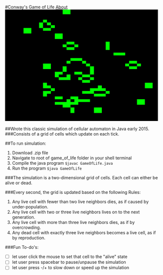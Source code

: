 #Conway's Game of Life [About](https://en.wikipedia.org/wiki/Conway%27s_Game_of_Life)
![Game Image](gameoflife.png)

##Wrote this classic simulation of cellular automaton in Java early 2015.
###Consists of a grid of cells which update on each tick.

##To run simulation:
1. Download .zip file
2. Navigate to root of game_of_life folder in your shell terminal
3. Compile the java program `$javac GameOfLife.java`
4. Run the program `$java GameOfLife`

###The simulation is a two-dimensional grid of cells. Each cell can either be alive or dead.

###Every second, the grid is updated based on the following Rules:
1. Any live cell with fewer than two live neighbors dies, as if caused by under-population.
2. Any live cell with two or three live neighbors lives on to the next generation.
3. Any live cell with more than three live neighbors dies, as if by overcrowding.
4. Any dead cell with exactly three live neighbors becomes a live cell, as if by reproduction.


###Fun To-do's:
- [ ] let user click the mouse to set that cell to the "alive" state
- [ ] let user press spacebar to pause/unpause the simulation
- [ ] let user press -/+ to slow down or speed up the simulation

